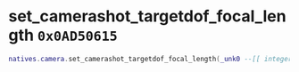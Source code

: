 # set_camerashot_targetdof_focal_length `0x0AD50615`

```lua
natives.camera.set_camerashot_targetdof_focal_length(_unk0 --[[ integer ]], _unk1 --[[ integer ]])
```